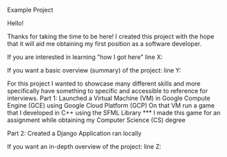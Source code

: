 Example Project

Hello!

Thanks for taking the time to be here! I created this project with the hope that it will aid me obtaining my first position as a software developer.

If you are interested in learning "how I got here" line X:

If you want a basic overview (summary) of the project: line Y:

For this project I wanted to showcase many different skills and more specifically have something to specific and accessible to reference for interviews. 
Part 1: 
Launched a Virtual Machine (VM) in Google Compute Engine (GCE) using Google Cloud Platform (GCP)
On that VM run a game that I developed in C++ using the SFML Library
                   *** I made this game for an assignment while obtaining my Computer Science (CS) degree

Part 2:
Created a Django Application ran locally 


If you want an in-depth overview of the project: line Z:
